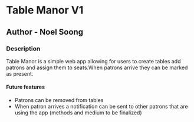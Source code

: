 # Table Manor V1
## Author - Noel Soong

### Description
Table Manor is a simple web app allowing for users to create tables add patrons and assign them to seats.When patrons arrive they can be marked as present.

#### Future features
- Patrons can be removed from tables
- When patron arrives a notification can be sent to other patrons that are using the app (methods and medium to be finalized)
